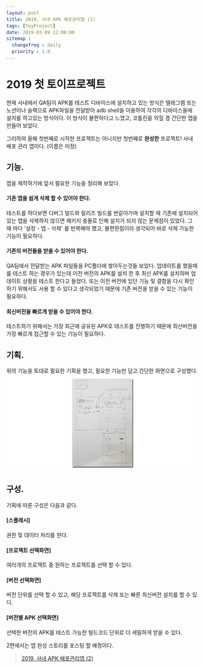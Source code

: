 ```yaml
---
layout: post
title: 2019, 사내 APK 배포관리앱 (1)
tags: [ToyProject]
date: 2019-03-09 12:00:00
sitemap :
  changefreq : daily
  priority : 1.0
---
```

# 2019 첫 토이프로젝트
현재 사내에서 QA팀이 APK를 테스트 디바이스에 설치하고 있는 방식은 텔레그램 또는 노션이나 슬랙으로 APK파일을 전달받아 adb shell을 이용하여 각각의 디바이스들에 설치를 하고있는 방식이다. 이 방식이 불편하다고 느꼈고, 코틀린을 익힐 겸 간단한 앱을 만들어 보았다.

그리하여 올해 첫번째로 시작한 프로젝트는 아니지만 첫번째로 **완성한** 프로젝트! 사내 배포 관리 앱이다. (이름은 미정)

## 기능.
앱을 제작하기에 앞서 필요한 기능을 정리해 보았다.

#### 기존 앱을 쉽게 삭제 할 수 있어야 한다.
테스트를 하다보면 디버그 빌드와 릴리즈 빌드를 번갈아가며 설치할 때 기존에 설치되어 있는 앱을 삭제하지 않으면 패키지 충돌로 인해 설치가 되지 않는 문제점이 있었다. 그 때 마다 '설정 - 앱 - 삭제' 를 반복해야 했고, 불편한점이라 생각되어 바로 삭제 가능한 기능이 필요하다.

#### 기존의 버전들을 받을 수 있어야 한다.
QA팀에서 전달받는 APK 파일들을 PC폴더에 쌓아두는것들 보았다. 업데이트를 했을때를 테스트 하는 경우가 있는데 이전 버전의 APK를 설치 한 후 최신 APK를 설치하며 업데이트 상황을 테스트 한다고 들었다. 또는 이전 버전에 있던 기능 및 결함을 다시 확인하기 위해서도 사용 할 수 있다고 생각되었기 때문에 기존 버전을 받을 수 있는 기능이 필요하다.

#### 최신버전을 빠르게 받을 수 있어야 한다.
테스트하기 위해서는 가장 최근에 공유된 APK로 테스트를 진행하기 때문에 최신버전을 가장 빠르게 접근할 수 있는 기능이 필요하다.

## 기획.
위의 기능을 토대로 필요한 기획을 했고, 필요한 기능만 담고 간단한 화면으로 구성했다.
![2019-03-24-my-devops-1-1](/assets/2019-03-24-my-devops-1-1.png)

## 구성.
기획에 따른 구성은 다음과 같다.
#### [스플래시]
권한 및 데이터 처리를 한다.
#### [프로젝트 선택화면]
여러개의 프로젝트 중 원하는 프로젝트를 선택 할 수 있다.
#### [버전 선택화면]
버전 단위를 선택 할 수 있고, 해당 프로젝트를 삭제 또는 빠른 최신버전 설치를 할 수 있다.
#### [버전별 APK 선택화면]
선택한 버전의 APK를 테스트 가능한 빌드코드 단위로 더 세밀하게 받을 수 있다.

2편에서는 앱 완성 스토리를 포스팅 할 예정이다.

>[2019, 사내 APK 배포관리앱 (2)](https://android-blog.dev/2019-03-25-my-devops-2/)
